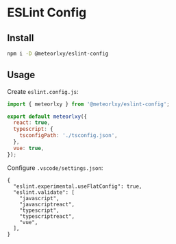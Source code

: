 # ESLint Config

## Install

```sh
npm i -D @meteorlxy/eslint-config
```

## Usage

Create `eslint.config.js`:

```js
import { meteorlxy } from '@meteorlxy/eslint-config';

export default meteorlxy({
  react: true,
  typescript: {
    tsconfigPath: './tsconfig.json',
  },
  vue: true,
});
```

Configure `.vscode/settings.json`:

```jsonc
{
  "eslint.experimental.useFlatConfig": true,
  "eslint.validate": [
    "javascript",
    "javascriptreact",
    "typescript",
    "typescriptreact",
    "vue",
  ],
}
```
